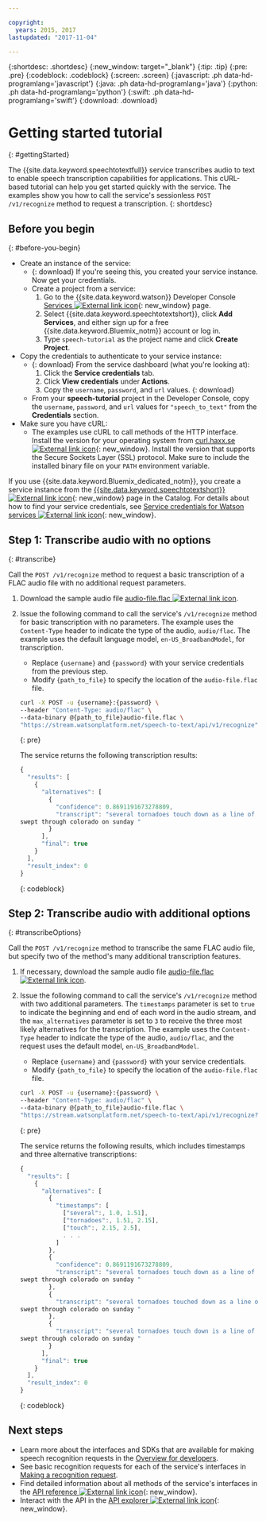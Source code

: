 ```yaml
---

copyright:
  years: 2015, 2017
lastupdated: "2017-11-04"

---
```


{:shortdesc: .shortdesc}
{:new_window: target="_blank"}
{:tip: .tip}
{:pre: .pre}
{:codeblock: .codeblock}
{:screen: .screen}
{:javascript: .ph data-hd-programlang='javascript'}
{:java: .ph data-hd-programlang='java'}
{:python: .ph data-hd-programlang='python'}
{:swift: .ph data-hd-programlang='swift'}
{:download: .download}

# Getting started tutorial
{: #gettingStarted}

The {{site.data.keyword.speechtotextfull}} service transcribes audio to text to enable speech transcription capabilities for applications. This cURL-based tutorial can help you get started quickly with the service. The examples show you how to call the service's sessionless `POST /v1/recognize` method to request a transcription.
{: shortdesc}

## Before you begin
{: #before-you-begin}

- Create an instance of the service:
    - {: download} If you're seeing this, you created your service instance. Now get your credentials.
    - Create a project from a service:
        1.  Go to the {{site.data.keyword.watson}} Developer Console [Services ![External link icon](../../icons/launch-glyph.svg "External link icon")](https://console.{DomainName}/developer/watson/services){: new_window} page.
        1.  Select {{site.data.keyword.speechtotextshort}}, click **Add Services**, and either sign up for a free {{site.data.keyword.Bluemix_notm}} account or log in.
        1.  Type `speech-tutorial` as the project name and click **Create Project**.
- Copy the credentials to authenticate to your service instance:
    - {: download} From the service dashboard (what you're looking at):
        1.  Click the **Service credentials** tab.
        1.  Click **View credentials** under **Actions**.
        1.  Copy the `username`, `password`, and `url` values.
        {: download}
    - From your **speech-tutorial** project in the Developer Console, copy the `username`,  `password`, and `url` values for `"speech_to_text"` from the  **Credentials** section.
- Make sure you have cURL:
    - The examples use cURL to call methods of the HTTP interface. Install the version for your operating system from [curl.haxx.se ![External link icon](../../icons/launch-glyph.svg "External link icon")](https://curl.haxx.se/){: new_window}. Install the version that supports the Secure Sockets Layer (SSL) protocol. Make sure to include the installed binary file on your `PATH` environment variable.

<!-- Remove this text after dedicated instances have the Developer Console: begin -->

If you use {{site.data.keyword.Bluemix_dedicated_notm}}, you create a service instance from the [{{site.data.keyword.speechtotextshort}} ![External link icon](../../icons/launch-glyph.svg "External link icon")](https://console.{DomainName}/catalog/services/speech-to-text/){: new_window} page in the Catalog. For details about how to find your service credentials, see [Service credentials for Watson services ![External link icon](../../icons/launch-glyph.svg "External link icon")](/docs/services/watson/getting-started-credentials.html#getting-credentials-manually){: new_window}.

<!-- Remove this text after dedicated instances have the Developer Console: end -->

## Step 1: Transcribe audio with no options
{: #transcribe}

Call the `POST /v1/recognize` method to request a basic transcription of a FLAC audio file with no additional request parameters.

1.  Download the sample audio file <a target="_blank" href="https://watson-developer-cloud.github.io/doc-tutorial-downloads/speech-to-text/audio-file.flac" download="audio-file.flac">audio-file.flac <img src="../../icons/launch-glyph.svg" alt="External link icon" title="External link icon" class="style-scope doc-content"></a>.
1.  Issue the following command to call the service's `/v1/recognize` method for basic transcription with no parameters. The example uses the `Content-Type` header to indicate the type of the audio, `audio/flac`. The example uses the default language model, `en-US_BroadbandModel`, for transcription.
    -   Replace `{username}` and `{password}` with your service credentials from the previous step.
    -   Modify `{path_to_file}` to specify the location of the `audio-file.flac` file.

    ```bash
    curl -X POST -u {username}:{password} \
    --header "Content-Type: audio/flac" \
    --data-binary @{path_to_file}audio-file.flac \
    "https://stream.watsonplatform.net/speech-to-text/api/v1/recognize"
    ```
    {: pre}

    The service returns the following transcription results:

    ```javascript
    {
      "results": [
        {
          "alternatives": [
            {
              "confidence": 0.8691191673278809,
              "transcript": "several tornadoes touch down as a line of severe thunderstorms
    swept through colorado on sunday "
            }
          ],
          "final": true
        }
      ],
      "result_index": 0
    }
    ```
    {: codeblock}

## Step 2: Transcribe audio with additional options
{: #transcribeOptions}

Call the `POST /v1/recognize` method to transcribe the same FLAC audio file, but specify two of the method's many additional transcription features.

1.  If necessary, download the sample audio file <a target="_blank" href="https://watson-developer-cloud.github.io/doc-tutorial-downloads/speech-to-text/audio-file.flac" download="audio-file.flac">audio-file.flac <img src="../../icons/launch-glyph.svg" alt="External link icon" title="External link icon" class="style-scope doc-content"></a>.
1.  Issue the following command to call the service's `/v1/recognize` method with two additional parameters. The `timestamps` parameter is set to `true` to indicate the beginning and end of each word in the audio stream, and the `max_alternatives` parameter is set to `3` to receive the three most likely alternatives for the transcription. The example uses the `Content-Type` header to indicate the type of the audio, `audio/flac`, and the request uses the default model, `en-US_BroadbandModel`.
    -   Replace `{username}` and `{password}` with your service credentials.
    -   Modify `{path_to_file}` to specify the location of the `audio-file.flac` file.

    ```bash
    curl -X POST -u {username}:{password} \
    --header "Content-Type: audio/flac" \
    --data-binary @{path_to_file}audio-file.flac \
    "https://stream.watsonplatform.net/speech-to-text/api/v1/recognize?timestamps=true&max_alternatives=3"
    ```
    {: pre}

    The service returns the following results, which includes timestamps and three alternative transcriptions:

    ```javascript
    {
      "results": [
        {
          "alternatives": [
            {
              "timestamps": [
                ["several":, 1.0, 1.51],
                ["tornadoes":, 1.51, 2.15],
                ["touch":, 2.15, 2.5],
                . . .
              ]
            },
            {
              "confidence": 0.8691191673278809,
              "transcript": "several tornadoes touch down as a line of severe thunderstorms
    swept through colorado on sunday "
            },
            {
              "transcript": "several tornadoes touched down as a line of severe thunderstorms
    swept through colorado on sunday "
            },
            {
              "transcript": "several tornadoes touch down is a line of severe thunderstorms
    swept through colorado on sunday "
            }
          ],
          "final": true
        }
      ],
      "result_index": 0
    }
    ```
    {: codeblock}

## Next steps

-   Learn more about the interfaces and SDKs that are available for making speech recognition requests in the [Overview for developers](/docs/services/speech-to-text/developer-overview.html).
-   See basic recognition requests for each of the service's interfaces in [Making a recognition request](/docs/services/speech-to-text/basic-request.html).
-   Find detailed information about all methods of the service's interfaces in the [API reference ![External link icon](../../icons/launch-glyph.svg "External link icon")](https://www.ibm.com/watson/developercloud/speech-to-text/api/v1/){: new_window}.
-   Interact with the API in the [API explorer ![External link icon](../../icons/launch-glyph.svg "External link icon")](https://watson-api-explorer.mybluemix.net/apis/speech-to-text-v1){: new_window}.
